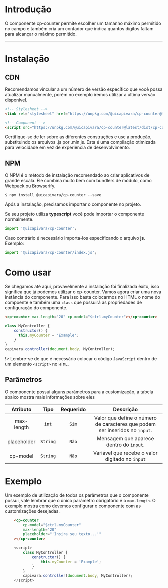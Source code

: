 # Introdução
O componente cp-counter permite escolher um tamanho máximo permitido no campo e também cria um contador que indica quantos dígitos faltam para alcançar o máximo permitido.

------
# Instalação

## CDN
Recomendamos vincular a um número de versão específico que você possa atualizar manualmente, porém no exemplo iremos utilizar a ultima versão disponível.
```html
<!-- Stylesheet -->
<link rel="stylesheet" href="https://unpkg.com/@uicapivara/cp-counter@latest/dist/cp-counter.min.css">

<!-- Component -->
<script src="https://unpkg.com/@uicapivara/cp-counter@latest/dist/cp-counter.min.js"></script>
```
Certifique-se de ler sobre as diferentes construções e use a produção, substituindo os arquivos .js por .min.js. Esta é uma compilação otimizada para velocidade em vez de experiência de desenvolvimento.

## NPM
O NPM é o método de instalação recomendado ao criar aplicativos de grande escala. Ele combina muito bem com bundlers de módulo, como Webpack ou Browserify.

```shell
$ npm install @uicapivara/cp-counter --save
```
Após a instalação, precisamos importar o componente no projeto.

Se seu projeto utiliza **typescript** você pode importar o componente normalmente.
```javascript
import '@uicapivara/cp-counter';
```
Caso contrário é necessário importa-los especificando o arquivo **js**. Exemplo:
```javascript
import '@uicapivara/cp-counter/index.js';
```

# Como usar

Se chegamos até aqui, provavelmente a instalação foi finalizada êxito, isso significa que já podemos utilizar o cp-counter.
Vamos agora criar uma nova instância do componente. Para isso basta colocarmos no HTML o nome do compoente e também uma `class` que possuirá as propriedades de configuração do componente.

```html
<cp-counter max-length="20" cp-model="$ctrl.myCounter"></cp-counter>
```

```javascript
class MyController {
    constructor() {
      this.myCounter = 'Example';
    }
}
capivara.controller(document.body, MyController);
```

!> Lembre-se de que é necessário colocar o código `JavaScript` dentro de um elemento `<script>` no `HTML`.


## Parâmetros

O componente possui alguns parâmetros para a customização, a tabela abaixo mostra mais informações sobre eles

| Atributo    | Tipo     | Requerido | Descrição                                                                   |
| :---------: | :------: | :-------: | :-------------------------------------------------------: |
| max-length  | `int`    | `Sim`     | Valor que define o número de caracteres que podem ser inseridos no `input`. |
| placeholder | `String` | `Não`     | Mensagem que aparece dentro do `input`.                   |
| cp-model    |	`String` |	`Não`	 | Variável que recebe o valor digitado no `input`           |

# Exemplo

Um exemplo de utilização de todos os parâmetros que o componente possui, vale lembrar que o único parâmetro obrigatório é o `max-length`. O exemplo mostra como devemos configurar o componente com as customizações desejadas.

```html
    <cp-counter 
        cp-model="$ctrl.myCounter"
        max-length="20"
        placeholder="'Insira seu texto...'"
    ></cp-counter>
```

```js
    <script>
        class MyController {
            constructor() {
                this.myCounter = 'Example';
            }
        }
        capivara.controller(document.body, MyController);
    </script>
```
